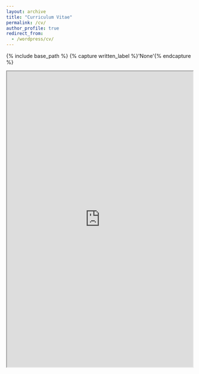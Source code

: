 ```yaml
---
layout: archive
title: "Curriculum Vitae"
permalink: /cv/
author_profile: true
redirect_from:
  - /wordpress/cv/
---
```


{% include base_path %}
{% capture written_label %}'None'{% endcapture %}

<iframe src="https://hoinjung.github.io/files/pdf/CV_HoinJung_2025_Oct8.pdf" width="100%" height="800em"></iframe>
